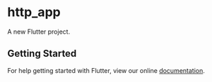 # http_app

A new Flutter project.

## Getting Started

For help getting started with Flutter, view our online
[documentation](https://flutter.io/).
